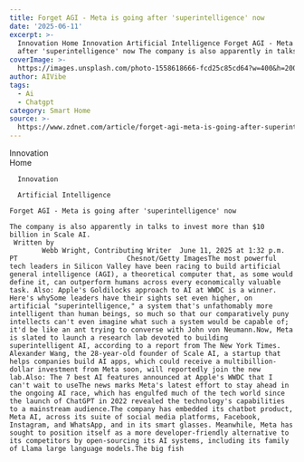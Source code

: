```yaml
---
title: Forget AGI - Meta is going after 'superintelligence' now
date: '2025-06-11'
excerpt: >-
  Innovation Home Innovation Artificial Intelligence Forget AGI - Meta is going
  after 'superintelligence' now The company is also apparently in talks to...
coverImage: >-
  https://images.unsplash.com/photo-1558618666-fcd25c85cd64?w=400&h=200&fit=crop&auto=format
author: AIVibe
tags:
  - Ai
  - Chatgpt
category: Smart Home
source: >-
  https://www.zdnet.com/article/forget-agi-meta-is-going-after-superintelligence-now/
---
```

Innovation      
      Home
    
      Innovation
    
      Artificial Intelligence
       
    Forget AGI - Meta is going after 'superintelligence' now
     
    The company is also apparently in talks to invest more than $10 billion in Scale AI.
     Written by 
            Webb Wright, Contributing Writer  June 11, 2025 at 1:32 p.m. PT                           Chesnot/Getty ImagesThe most powerful tech leaders in Silicon Valley have been racing to build artificial general intelligence (AGI), a theoretical computer that, as some would define it, can outperform humans across every economically valuable task. Also: Apple's Goldilocks approach to AI at WWDC is a winner. Here's whySome leaders have their sights set even higher, on artificial "superintelligence," a system that's unfathomably more intelligent than human beings, so much so that our comparatively puny intellects can't even imagine what such a system would be capable of; it'd be like an ant trying to converse with John von Neumann.Now, Meta is slated to launch a research lab devoted to building superintelligent AI, according to a report from The New York Times. Alexander Wang, the 28-year-old founder of Scale AI, a startup that helps companies build AI apps, which could receive a multibillion-dollar investment from Meta soon, will reportedly join the new lab.Also: The 7 best AI features announced at Apple's WWDC that I can't wait to useThe news marks Meta's latest effort to stay ahead in the ongoing AI race, which has engulfed much of the tech world since the launch of ChatGPT in 2022 revealed the technology's capabilities to a mainstream audience.The company has embedded its chatbot product, Meta AI, across its suite of social media platforms, Facebook, Instagram, and WhatsApp, and in its smart glasses. Meanwhile, Meta has sought to position itself as a more developer-friendly alternative to its competitors by open-sourcing its AI systems, including its family of Llama large language models.The big fish
